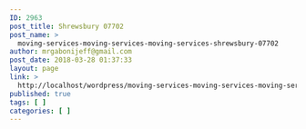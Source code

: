 ```yaml
---
ID: 2963
post_title: Shrewsbury 07702
post_name: >
  moving-services-moving-services-moving-services-shrewsbury-07702
author: mrgabonijeff@gmail.com
post_date: 2018-03-28 01:37:33
layout: page
link: >
  http://localhost/wordpress/moving-services-moving-services-moving-services-shrewsbury-07702/
published: true
tags: [ ]
categories: [ ]
---
```

